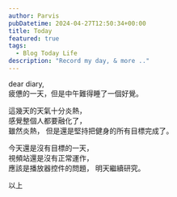 ```yaml
---
author: Parvis
pubDatetime: 2024-04-27T12:50:34+00:00
title: Today
featured: true
tags:
  - Blog Today Life
description: "Record my day, & more .."
---
```


dear diary,    
疲憊的一天，但是中午難得睡了一個好覺。     

這幾天的天氣十分炎熱，     
感覺整個人都要融化了，     
雖然炎熱，
但是還是堅持把健身的所有目標完成了。     

今天還是沒有目標的一天，    
視頻站還是沒有正常運作，     
應該是播放器控件的問題，
明天繼續研究。      

以上     
